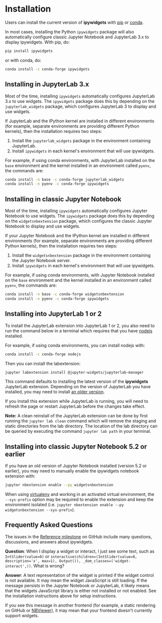 # Installation

Users can install the current version of **ipywidgets** with
[pip](https://pip.pypa.io/en/stable/) or
[conda](https://conda.readthedocs.io/en/latest/).

In most cases, installing the Python `ipywidgets` package will also automatically configure classic Jupyter Notebook and JupyterLab 3.x to display ipywidgets. With pip, do:

```bash
pip install ipywidgets
```

or with conda, do:

```bash
conda install -c conda-forge ipywidgets
```

## Installing in JupyterLab 3.x

Most of the time, installing `ipywidgets` automatically configures JupyterLab 3.x to use widgets. The `ipywidgets` package does this by depending on the `jupyterlab_widgets` package, which configures JupyterLab 3 to display and use widgets.

If JupyterLab and the IPython kernel are installed in different
environments (for example, separate environments are providing different
Python kernels), then the installation requires two steps:

1. Install the `jupyterlab_widgets` package in the environment containing JupyterLab.
2. Install `ipywidgets` in each kernel's environment that will use ipywidgets.

For example, if using conda environments, with JupyterLab installed on the
`base` environment and the kernel installed in an environment called `pyenv`,
the commands are:

```bash
conda install -n base -c conda-forge jupyterlab_widgets
conda install -n pyenv -c conda-forge ipywidgets
```

## Installing in classic Jupyter Notebook

Most of the time, installing `ipywidgets` automatically configures Jupyter Notebook to use widgets. The `ipywidgets` package does this by depending on the `widgetsnbextension` package, which configures the classic Jupyter Notebook to display and use widgets.

If your Jupyter Notebook and the IPython kernel are installed in different
environments (for example, separate environments are providing different
Python kernels), then the installation requires two steps:

1. Install the `widgetsnbextension` package in the environment
   containing the Jupyter Notebook server.
2. Install `ipywidgets` in each kernel's environment that will use ipywidgets.

For example, if using conda environments, with Jupyter Notebook installed on the
`base` environment and the kernel installed in an environment called `pyenv`,
the commands are:

```bash
conda install -n base -c conda-forge widgetsnbextension
conda install -n pyenv -c conda-forge ipywidgets
```

## Installing into JupyterLab 1 or 2

To install the JupyterLab extension into JupyterLab 1 or 2, you also need to run the command below in
a terminal which requires that you have [nodejs](https://nodejs.org/en/)
installed.

For example, if using conda environments, you can install nodejs with:

```bash
conda install -c conda-forge nodejs
```

Then you can install the labextension:

```bash
jupyter labextension install @jupyter-widgets/jupyterlab-manager
```

This command defaults to installing the latest version of the **ipywidgets**
JupyterLab extension. Depending on the version of JupyterLab you have installed, you
may need to install [an older version](https://github.com/jupyter-widgets/ipywidgets/tree/master/packages/jupyterlab-manager#version-compatibility).

If you install this extension while JupyterLab is running, you will need to
refresh the page or restart JupyterLab before the changes take effect.

**Note:** A clean reinstall of the JupyterLab extension can be done by first
running the `jupyter lab clean` command which will remove the staging and
static directories from the lab directory. The location of the lab directory
can be queried by executing the command `jupyter lab path` in your terminal.

## Installing into classic Jupyter Notebook 5.2 or earlier

If you have an old version of Jupyter Notebook installed (version 5.2 or
earlier), you may need to manually enable the ipywidgets notebook extension
with:

```bash
jupyter nbextension enable --py widgetsnbextension
```

When using [virtualenv](https://virtualenv.pypa.io/en/stable/) and working in
an activated virtual environment, the `--sys-prefix` option may be required
to enable the extension and keep the environment isolated (i.e.
`jupyter nbextension enable --py widgetsnbextension --sys-prefix`).

## Frequently Asked Questions

The issues in the [Reference milestone](https://github.com/jupyter-widgets/ipywidgets/issues?q=is%3Aopen+is%3Aissue+milestone%3AReference) on GitHub include many questions, discussions,
and answers about ipywidgets.

**Question**: When I display a widget or interact, I just see some text, such as `IntSlider(value=0)` or `interactive(children=(IntSlider(value=0, description='x', max=1), Output()), _dom_classes=('widget-interact',))`. What is wrong?

**Answer**: A text representation of the widget is printed if the widget control
is not available. It may mean the widget JavaScript is still loading. If the
message persists in the Jupyter Notebook or JupyterLab, it likely means that the
widgets JavaScript library is either not installed or not enabled. See the
installation instructions above for setup instructions.

If you see this message in another frontend (for example, a static rendering on
GitHub or <a href="https://nbviewer.jupyter.org/">NBViewer</a>), it may mean
that your frontend doesn't currently support widgets.
